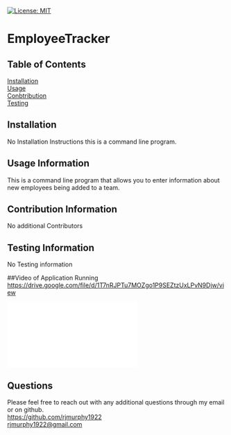 

   [![License: MIT](https://img.shields.io/badge/License-MIT-yellow.svg)](https://opensource.org/licenses/MIT)


   # EmployeeTracker

   ## Table of Contents

   


   [Installation](#Installation)
    <br>
   [Usage](#Usage)
   <br>
   [Conbtribution](#Contribution)
   <br>
   [Testing](#Testing)


  ## Installation
  No Installation Instructions this is a command line program.

  ## Usage Information
  This is a command line program that allows you to enter information about new employees being added to a team.

  ## Contribution Information
  No additional Contributors

  ## Testing Information
  No Testing information
  
  ##Video of Application Running
  https://drive.google.com/file/d/1T7nRJPTu7MOZgo1P9SEZtzUxLPvN9Djw/view
  
  ![Alt text](team.html "EmployeeTracker")
  
  

   ## Questions

   Please feel free to reach out with any additional questions through my email or on github.
   <br>
   https://github.com/rjmurphy1922
   <br>
  rjmurphy1922@gmail.com

   
